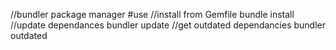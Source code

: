 //bundler package manager
#use
    //install from Gemfile
        bundle install
    //update dependances 
        bundler update
    //get outdated dependancies
        bundler outdated
